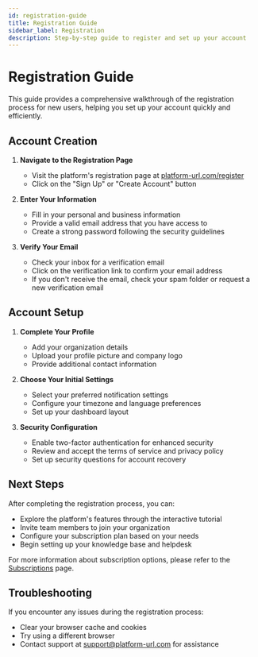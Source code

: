 ```yaml
---
id: registration-guide
title: Registration Guide
sidebar_label: Registration
description: Step-by-step guide to register and set up your account
---
```


# Registration Guide

This guide provides a comprehensive walkthrough of the registration process for new users, helping you set up your account quickly and efficiently.

## Account Creation

1. **Navigate to the Registration Page**
   - Visit the platform's registration page at [platform-url.com/register](https://platform-url.com/register)
   - Click on the "Sign Up" or "Create Account" button

2. **Enter Your Information**
   - Fill in your personal and business information
   - Provide a valid email address that you have access to
   - Create a strong password following the security guidelines

3. **Verify Your Email**
   - Check your inbox for a verification email
   - Click on the verification link to confirm your email address
   - If you don't receive the email, check your spam folder or request a new verification email

## Account Setup

1. **Complete Your Profile**
   - Add your organization details
   - Upload your profile picture and company logo
   - Provide additional contact information

2. **Choose Your Initial Settings**
   - Select your preferred notification settings
   - Configure your timezone and language preferences
   - Set up your dashboard layout

3. **Security Configuration**
   - Enable two-factor authentication for enhanced security
   - Review and accept the terms of service and privacy policy
   - Set up security questions for account recovery

## Next Steps

After completing the registration process, you can:

- Explore the platform's features through the interactive tutorial
- Invite team members to join your organization
- Configure your subscription plan based on your needs
- Begin setting up your knowledge base and helpdesk

For more information about subscription options, please refer to the [Subscriptions](/docs/getting-started/subscriptions) page.

## Troubleshooting

If you encounter any issues during the registration process:

- Clear your browser cache and cookies
- Try using a different browser
- Contact support at support@platform-url.com for assistance
